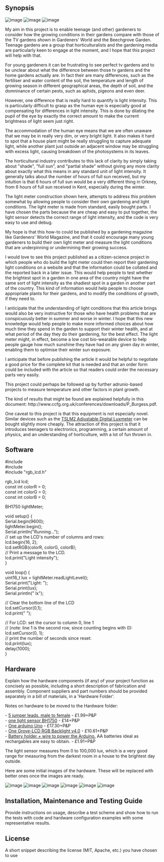 
## Synopsis


<img src="images/banner2.jpg" alt="image"/>

<img src="images/Jennifer-Deegan.jpg" alt="image"/>
<img src="images/Tim Deegan.jpg" alt="image"/>

<p>
My aim in this project is to enable teenage (and other) gardeners to consider how the growing conditions in their gardens compare with those of the TV gardens shown in Gardeners' World and the Beechgrove Garden. Teenage gardens are a group that horticulturalists and the gardening media are particularly keen to engage at the moment, and I hope that this project will help with that. 
</p><p>
For young gardeners it can be frustrating to see perfect tv gardens and to be unclear about what the difference between those tv gardens and the home gardens actually are. In fact their are many differences, such as the fertiliser and water content of the soil, the temperature and length of growing season in different geographical areas, the depth of soil, and the domninance of certain pests, such as aphids, pigeons and even deer. 
</p><p>
However, one difference that is really hard to quantify is light intensity. This is particularly difficult to grasp as the human eye is especially good at compensating for differences in light intensity. This is done by dilating the pupil of the eye by exactly the correct amount to make the current brightness of light seem just right. 
</p><p>
The accommodation of the human eye means that we are often unaware that we may be in really very dim, or very bright light. It also makes it hard to spot that a house plant might be really struggling to capture adequate light, while another plant just outside an adjacent window may be struggling with excess light, causing breakdown of the photosystems in its leaves. 
</p><p>
The horticultural industry contributes to this lack of clarity by simply taking about "shade", "full sun", and "partial shade" without giving any more clarity about exactly what this means in any standard unit of light intensity. It generally talks about the number of hours of full sun received, but my intuition is that 6 hours of full sun would be a very different thing in Orkney, from 6 hours of full sun received in Kent, especially during the winter. 
</p><p>
The light meter construction shown here, attempts to address this problem somewhat by allowing people to consider their own gardening and light conditions. The light meter is made from standard, easily bought parts. I have chosen the parts because the are cheap and easy to put together, the light sensor detects the correct range of light intensity, and the code is very easy to use and debug. 
</p><p>
My hope is that this how-to could be published by a gardening magazine like Gardeners' World Magazine, and that it could encourage many young gardeners to build their own light meter and measure the light conditions that are underpinning or undermining their growing success.
</p><p>
I would love to see this project published as a citizen-science project in which people who do build the light meter could then report their gardening light conditions on a website and that the information could be collated and the reported back in a later issue. This would help people to test whether the brightest spot in a garden in one area of the country might have the same sort of light intensity as the shadiest spot in a garden in another part of the country. This kind of information would help people to choose appropriate plants for their gardens, and to modify the conditions of growth, if they need to. 
</p><p>
I anticipate that the understanding of light conditions that this article brings would also be very instructive for those who have health problems that are conspicuously better in summer and worse in winter. I hope that this new knowledge would help people to make more informed choices about how much time they spend in the garden to support their winter health, and at what period of the day they do their gardening, for the best effect. The light meter might, in effect, become a low cost bio-wearable device to help people gauge how much sunshine they have had on any given day in winter, enabling them to optimise their winter sun exposure. 
  </p><p>
I anticipate that before publishing the article it would be helpful to negotiate a good price for the complete kit that is needed and that an order form could be included with the article so that readers could order the necessary parts very easily. 
</p><p>
This project could perhaps be followed up by further adrunio-based projects to measure temperature and other factors in plant growth.
</p><p>
The kind of results that might be found are explained helpfully in this document: http://www.ccfg.org.uk/conferences/downloads/P_Burgess.pdf.
</p><p>
One caveat to this project is that this equipment is not especially novel. Similar devices such as the <a href="https://www.pat-services.co.uk/testsafe-tslm2-adjustable-luxmeter?fee=5&fep=5851&gclid=Cj0KCQjwh_bLBRDeARIsAH4ZYEPwgCyxVciVubU4TPqzuEtPfkPFkvByPuxwsUEBxVCNk5Irfa1_NzkaAitJEALw_wcB"> TSLM2 Adjustable Digital Luxmeter</a> can be bought slightly more cheaply. The attraction of this project is that it introduces teenagers to electronics, programming, a certain amount of physics, and an understanding of horticulture, with a lot of fun thrown in. 


## Software

<p>
#include <Wire.h><br>
#include <BH1750.h><br>
#include "rgb_lcd.h"<br>
  </p><p>
rgb_lcd lcd;<br>
const int colorR = 0;<br>
const int colorG = 0;<br>
const int colorB = 0;<br>
</p><p>
BH1750 lightMeter;<br>
</p><p>
void setup() {<br>
  Serial.begin(9600);<br>
  lightMeter.begin();<br>
  Serial.println("Running...");<br>
  // set up the LCD's number of columns and rows:<br>
  lcd.begin(16, 2);<br>
  lcd.setRGB(colorR, colorG, colorB);<br>
  // Print a message to the LCD.<br>
  lcd.print("Light intensity");<br>
}<br>
  </p><p>
void loop() {<br>
  uint16_t lux = lightMeter.readLightLevel();<br>
  Serial.print("Light: ");<br>
  Serial.print(lux);<br>
  Serial.println(" lx");<br>
</p><p>
  // Clear the bottom line of the LCD<br>
  lcd.setCursor(0,1);<br>
  lcd.print("          ");<br>
</p><p>
  // For LCD: set the cursor to column 0, line 1<br>
  // (note: line 1 is the second row, since counting begins with 0):<br>
  lcd.setCursor(0, 1);<br>
  // print the number of seconds since reset:<br>
  lcd.print(lux);<br>
  delay(1000);<br>
}<br>
</p>
  
## Hardware

Explain how the hardware components (if any) of your project function as concisely as possible, including a short description of fabrication and assembly. Component suppliers and part numbers should be provided separately in a bill of materials, in a 'Hardware Folder'.</p><p>

Notes on hardware to be moved to the Hardware folder:
</p><p>
- <a href="https://www.amazon.co.uk/d/Electronics-Photo/40pcs-Dupont-Male-Female-20cm-Jumper-Connectors/B013EW65H2/ref=sr_1_1?ie=UTF8&qid=1501469205&sr=8-1&keywords=male+to+female+jumper+leads"> 5 jumper leads, male to female</a> - £1.99+P&P<br>
- <a href="https://makersify.com/products/dfrobot-light-sensor-bh1750">one light sensor BH1750</a> - £14+P&P<br>
- <a href="https://www.amazon.co.uk/Arduino-A000066-UNO/dp/B008GRTSV6/ref=sr_1_4?s=computers&ie=UTF8&qid=1501468175&sr=1-4&keywords=arduino+uno">One arduino Uno</a> - £17.30+P&P<br>
- <a href="https://www.seeedstudio.com/Grove-LCD-RGB-Backlight-p-1643.html">One Grove-LCD RGB Backlight v4.0</a> - £10.61+P&P<br>
- <a href="https://www.dfrobot.com/product-500.html">Battery holder + wire to power the Arduino.</a> AA batteries ideal as rechargables are easy to obtain. - £1.91+P&P<br>
</p><p>
  
The light sensor measures from 0 to 100,000 lux, which is a very good range for measuring from the darkest room in a house to the brightest day outside.   

</p><p>
Here are some initial images of the hardware. These will be replaced with better ones once the images are ready.
</p><p>
<img src="images/IMG_6600.JPG" alt="image"/>
<img src="images/IMG_6601.JPG" alt="image"/>
<img src="images/IMG_6588.JPG" alt="image"/>
<img src="images/IMG_6597.JPG" alt="image"/>
<img src="images/IMG_6598.JPG" alt="image"/>
<img src="images/IMG_6599.JPG" alt="image"/>


## Installation, Maintenance and Testing Guide

Provide instructions on usage, describe a test scheme and show how to run the tests with code and hardware configuration examples with some representative results.

## License

A short snippet describing the license (MIT, Apache, etc.) you have chosen to use

